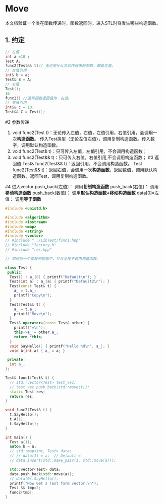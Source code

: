 # Move
本文档验证一个类在函数传递时，函数返回时，进入STL时将发生哪些构造函数。
## 1. 约定

```cpp
// 左值
int a =10 ;
Test A;
func2(Test&& t)// 无论用什么方式传进来的参数，都是左值。
// 左值引用
int& b = a;
Test& B = A;
// 右值
Test();
10
func2() //通常函数返回值为一右值。
// 右值引用
int&& c = 10;
Test&& C = Test();
```

#2 参数传递
1. void func2(Test t)：无论传入左值，右值，左值引用，右值引用，会调用一次**构造函数**。
传入Test类型（无论左值右值），调用复制构造函数。传入数字，调用默认构造函数。
2. void func2(Test& t)：只可传入左值，左值引用，不会调用构造函数；
3. void func2(Test&& t)：只可传入右值，右值引用,不会调用构造函数；
#3 返回值
Test& func2(Test&& t)：返回引用，不会调用构造函数。
Test func2(Test&& t)：返回右值，会调用一次**构造函数**，返回数值，调用默认构造函数，返回Test，调用复制构造函数。

#4 进入vector
push_back(左值)： 调用**复制构造函数**
push_back(右值)： 调用**移动构造函数**
push_back(数值)： 调用**默认构造函数+移动构造函数**
data[0]=左值：    调用**等于函数**


```cpp
#include <unistd.h>

#include <algorithm>
#include <iostream>
#include <map>
#include <string>
#include <vector>
// #include "../LibTest/funcs.hpp"
// #include "factory.h"
// #include "res.hpp"

// 如何将一个类放到容器中，并且全程不调用构造函数。

class Test {
 public:
  Test() : a_(0) { printf("Default\n"); }
  Test(int a) : a_(a) { printf("Default2\n"); }
  Test(const Test& t) {
    a_ = t.a_;
    printf("Copy\n");
  }
  Test(Test&& t) {
    a_ = t.a_;
    printf("Move\n");
  }
  Test& operator=(const Test& other) {
    printf("=\n");
    this->a_ = other.a_;
    return *this;
  }
  void SayHello() { printf("Hello %d\n", a_); }
  void A(int a) { a_ = a; }

 private:
  int a_;
};

Test& func1(Test& t) {
  // std::vector<Test> test_vec;
  // test_vec.push_back(std::move(t));
  static Test res;
  return res;
}

void func2(Test& t) {
  t.SayHello();
  t.A(1);
  t.SayHello();
}

int main() {
  Test a(1);
  auto& b = a;
  // std::map<int, Test> data;
  // // data[1] = a;  // Default =
  // data.insert(std::make_pair(1, std::move(a)));

  std::vector<Test> data;
  data.push_back(std::move(a));
  // data[0].SayHello();
  printf("Now Get a Test form vector:\n");
  Test && tmp=2;
  func2(tmp);
}
```